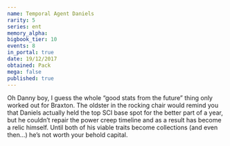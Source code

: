 ```yaml
---
name: Temporal Agent Daniels
rarity: 5
series: ent
memory_alpha:
bigbook_tier: 10
events: 8
in_portal: true
date: 19/12/2017
obtained: Pack
mega: false
published: true
---
```


Oh Danny boy, I guess the whole “good stats from the future” thing only worked out for Braxton. The oldster in the rocking chair would remind you that Daniels actually held the top SCI base spot for the better part of a year, but he couldn’t repair the power creep timeline and as a result has become a relic himself. Until both of his viable traits become collections (and even then…) he’s not worth your behold capital.
